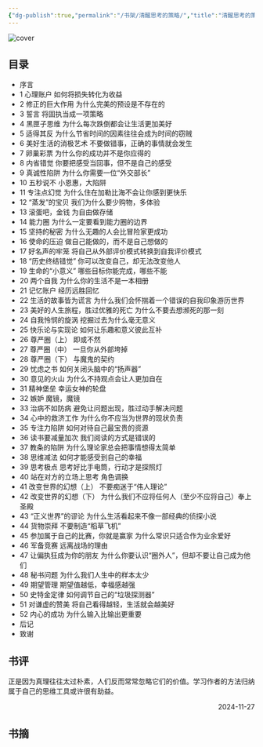 ```yaml
---
{"dg-publish":true,"permalink":"/书架/清醒思考的策略/","title":"清醒思考的策略"}
---
```



![cover](https://s2.loli.net/2025/10/10/Z5C4PYT3OvBlMzR.png)

## 目录


  - 序言
  - 1 心理账户 如何将损失转化为收益
  - 2 修正的巨大作用 为什么完美的预设是不存在的
  - 3 誓言 将固执当成一项策略
  - 4 黑匣子思维 为什么每次跌倒都会让生活更加美好
  - 5 适得其反 为什么节省时间的因素往往会成为时间的窃贼
  - 6 美好生活的消极艺术 不要做错事，正确的事情就会发生
  - 7 卵巢彩票 为什么你的成功并不是你应得的
  - 8 内省错觉 你要把感受当回事，但不是自己的感受
  - 9 真诚性陷阱 为什么你需要一位“外交部长”
  - 10 五秒说不 小恩惠，大陷阱
  - 11 专注点幻觉 为什么住在加勒比海不会让你感到更快乐
  - 12 “蒸发”的宝贝 我们为什么要少购物，多体验
  - 13 滚蛋吧，金钱 为自由做存储
  - 14 能力圈 为什么一定要看到能力圈的边界
  - 15 坚持的秘密 为什么无趣的人会比冒险家更成功
  - 16 使命的压迫 做自己能做的，而不是自己想做的
  - 17 好名声的牢笼 将自己从外部评价模式转换到自我评价模式
  - 18 “历史终结错觉” 你可以改变自己，却无法改变他人
  - 19 生命的“小意义” 哪些目标你能完成，哪些不能
  - 20 两个自我 为什么你的生活不是一本相册
  - 21 记忆账户 经历远胜回忆
  - 22 生活的故事皆为谎言 为什么我们会怀揣着一个错误的自我印象游历世界
  - 23 美好的人生旅程，胜过优雅的死亡 为什么不要去想濒死的那一刻
  - 24 自我怜悯的旋涡 挖掘过去为什么毫无意义
  - 25 快乐论与实现论 如何让乐趣和意义彼此互补
  - 26 尊严圈（上） 即或不然
  - 27 尊严圈（中） 一旦你从外部垮掉
  - 28 尊严圈（下） 与魔鬼的契约
  - 29 忧虑之书 如何关闭头脑中的“扬声器”
  - 30 意见的火山 为什么不持观点会让人更加自在
  - 31 精神堡垒 幸运女神的轮盘
  - 32 嫉妒 魔镜，魔镜
  - 33 治病不如防病 避免让问题出现，胜过动手解决问题
  - 34 心中的救济工作 为什么你不应当为世界的现状负责
  - 35 专注力陷阱 如何对待自己最宝贵的资源
  - 36 读书要减量加次 我们阅读的方式是错误的
  - 37 教条的陷阱 为什么理论家总会把事情想得太简单
  - 38 思维减法 如何才能感受到自己的幸福
  - 39 思考极点 思考好比手电筒，行动才是探照灯
  - 40 站在对方的立场上思考 角色调换
  - 41 改变世界的幻想（上） 不要痴迷于“伟人理论”
  - 42 改变世界的幻想（下） 为什么我们不应将任何人（至少不应将自己）奉上圣殿
  - 43 “正义世界”的谬论 为什么生活看起来不像一部经典的侦探小说
  - 44 货物崇拜 不要制造“稻草飞机”
  - 45 参加属于自己的比赛，你就是赢家 为什么常识只适合作为业余爱好
  - 46 军备竞赛 远离战场的理由
  - 47 让偏执狂成为你的朋友 为什么你要认识“圈外人”，但却不要让自己成为他们
  - 48 秘书问题 为什么我们人生中的样本太少
  - 49 期望管理 期望值越低，幸福感越强
  - 50 史特金定律 如何调节自己的“垃圾探测器”
  - 51 对谦虚的赞美 将自己看得越轻，生活就会越美好
  - 52 内心的成功 为什么输入比输出更重要
  - 后记
  - 致谢

## 书评

正是因为真理往往太过朴素，人们反而常常忽略它们的价值。学习作者的方法归纳属于自己的思维工具或许很有助益。

<p align="right">2024-11-27</p>

## 书摘